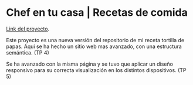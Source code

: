 # Chef en tu casa | Recetas de comida

[Link del proyecto](https://matiaschanquia.github.io/chef-en-tu-casa-recetas/).

Este proyecto es una nueva versión del repositorio de mi receta tortilla de papas. Aqui se ha hecho un sitio web mas avanzado, con una estructura semántica. (TP 4)

Se ha avanzado con la misma página y se tuvo que aplicar un diseño responsivo para su correcta visualización en los distintos dispositivos. (TP 5)
